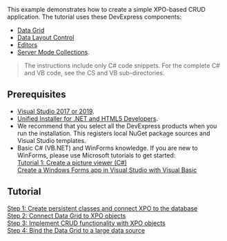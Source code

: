 <br />
<br />

This example demonstrates how to create a simple XPO-based CRUD application. The tutorial uses these DevExpress components:
  - [Data Grid](https://docs.devexpress.com/WindowsForms/3455/controls-and-libraries/data-grid)
  - [Data Layout Control](https://docs.devexpress.com/WindowsForms/4921/controls-and-libraries/form-layout-managers/layout-and-data-layout-controls/data-layout-control)
  - [Editors](https://docs.devexpress.com/WindowsForms/4712/controls-and-libraries/editors-and-simple-controls/simple-editors/product-information/editors)
  - [Server Mode Collections](https://docs.devexpress.com/WindowsForms/8398/controls-and-libraries/data-grid/data-binding/large-data-sources-server-and-instant-feedback-modes).

>The instructions include only C# code snippets. For the complete C# and VB code, see the CS and VB sub-directories.  


## Prerequisites

* [Visual Studio 2017 or 2019](https://visualstudio.microsoft.com/vs/).
* [Unified Installer for .NET and HTML5 Developers](https://www.devexpress.com/Products/Try/).
* We recommend that you select all the DevExpress products when you run the installation. This registers local NuGet package sources and Visual Studio templates.
* Basic C# (VB.NET) and WinForms knowledge. If you are new to WinForms, please use Microsoft tutorials to get started:   
  [Tutorial 1: Create a picture viewer (C#)](https://docs.microsoft.com/en-us/visualstudio/ide/tutorial-1-create-a-picture-viewer)   
  [Create a Windows Forms app in Visual Studio with Visual Basic](https://docs.microsoft.com/en-us/visualstudio/ide/create-a-visual-basic-winform-in-visual-studio)  

## Tutorial

[Step 1: Create persistent classes and connect XPO to the database](/create-persistent-classes-and-connect-xpo-to-database.md)   
[Step 2: Connect Data Grid to XPO objects](/connect-data-grid-to-xpo-objects.md)  
[Step 3: Implement CRUD functionality with XPO objects](/implement-crud-functionality-with-xpo-objects.md)   
[Step 4: Bind the Data Grid to a large data source](/bind-the-data-grid-to-large-data-source.md)

